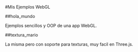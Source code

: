 #Mis Ejemplos WebGL

##hola_mundo

Ejemplos sencillos y OOP de una app WebGL. 

##textura_mario 

La misma pero con soporte para texturas, muy facil en Three.js. 
